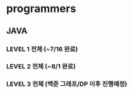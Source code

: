# programmers
## JAVA
### LEVEL 1 전체 (~7/16 완료)
### LEVEL 2 전체 (~8/1 완료)
### LEVEL 3 전체 (백준 그래프/DP 이후 진행예정)

